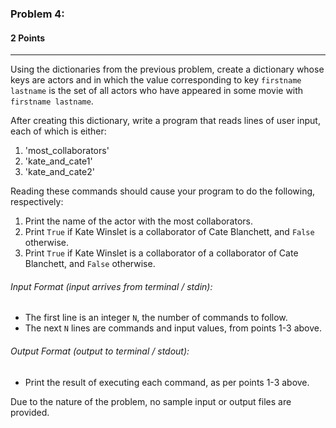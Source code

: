 ### Problem 4: 
#### 2 Points

___

Using the dictionaries from the previous problem, create a dictionary whose keys are actors and in which the value corresponding to key <code>firstname lastname</code> is the set of all actors who have appeared in some movie with <code>firstname lastname</code>. 


After creating this dictionary, write a program that reads lines of user input, each of which is either: 
1. 'most_collaborators'
2. 'kate_and_cate1'
3. 'kate_and_cate2'

Reading these commands should cause your program to do the following, respectively: 
1. Print the name of the actor with the most collaborators. 
2. Print <code>True</code> if Kate Winslet is a collaborator of Cate Blanchett, and <code>False</code> otherwise. 
3. Print <code>True</code> if Kate Winslet is a collaborator of a collaborator of Cate Blanchett, and <code>False</code> otherwise. 


###### Input Format (input arrives from terminal / stdin):

- The first line is an integer <code>N</code>, the number of commands to follow. 
- The next <code>N</code> lines are commands and input values, from points 1-3 above.

###### Output Format (output to terminal / stdout):

- Print the result of executing each command, as per points 1-3 above. 

Due to the nature of the problem, no sample input or output files are provided. 
